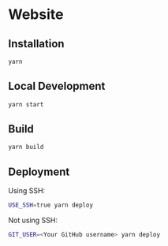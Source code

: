 # Website

## Installation

```bash
yarn
```

## Local Development

```bash
yarn start
```


## Build

```bash
yarn build
```


## Deployment

Using SSH:

```bash
USE_SSH=true yarn deploy
```

Not using SSH:

```bash
GIT_USER=<Your GitHub username> yarn deploy
```
